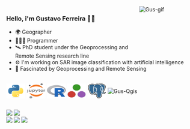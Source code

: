 <div>
  <img align="right" alt="Gus-gif" height="120" width="150" src="https://tenor.com/view/soulja-boy-pepe-typing-matrix-codes-gif-13307647.gif">
</div>

### Hello, i'm Gustavo Ferreira 👨🏻

- 🌍 Geographer
- 👨🏻‍💻 Programmer
- 🛰 PhD student under the Geoprocessing and Remote Sensing research line
- ⚙ I'm working on SAR image classification with artificial intelligence
- 🤩 Fascinated by Geoprocessing and Remote Sensing

<div style="display: inline_block"><br>
  <img align="center" alt="Gus-Python" height="40" width="50" src="https://raw.githubusercontent.com/devicons/devicon/master/icons/python/python-original.svg">
  <img align="center" alt="Gus-Jupyter" height="40" width="50" src="https://raw.githubusercontent.com/devicons/devicon/master/icons/jupyter/jupyter-original-wordmark.svg">
  <img align="center" alt="Gus-R" height="40" width="50" src="https://raw.githubusercontent.com/devicons/devicon/master/icons/r/r-original.svg">
  <img align="center" alt="Gus-Julia" height="40" width="50" src="https://raw.githubusercontent.com/devicons/devicon/master/icons/julia/julia-original.svg">
  <img align="center" alt="Gus-Postgre" height="40" width="50" src="https://raw.githubusercontent.com/devicons/devicon/master/icons/postgresql/postgresql-original.svg">
  <img align="center" alt="Gus-Qgis" height="40" width="50" src="https://upload.wikimedia.org/wikipedia/commons/9/91/QGIS_logo_new.svg">
</div>

##

<div>
  <img height="177" src="https://github-readme-stats.vercel.app/api?username=Gustavoohs&show_icons=true&theme=light&include_all_commits=true&count_private=true"/>
  <img height="180" src="https://github-readme-stats.vercel.app/api/top-langs/?username=Gustavoohs&layout=compact&langs_count=16&theme=light"/>
</div>
 
<div>
  <a href="https://www.instagram.com/gustavomassay" target="_blank"><img src="https://img.shields.io/badge/-Instagram-%23E4405F?style=for-the-badge&logo=instagram&logoColor=white" target="_blank"></a>
  <a href="https://www.linkedin.com/in/gustavo-ferreira-221510159/" target="_blank"><img src="https://img.shields.io/badge/-LinkedIn-%230077B5?style=for-the-badge&logo=linkedin&logoColor=white" target="_blank"></a> 
  <a href = "mailto:gustavoohs@gmail.com"><img src="https://img.shields.io/badge/Gmail-D14836?style=for-the-badge&logo=gmail&logoColor=white" target="_blank"></a>
    
</div>

